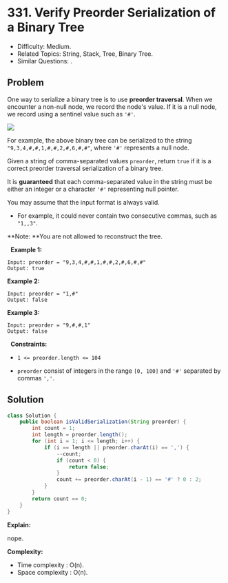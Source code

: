 # 331. Verify Preorder Serialization of a Binary Tree

- Difficulty: Medium.
- Related Topics: String, Stack, Tree, Binary Tree.
- Similar Questions: .

## Problem

One way to serialize a binary tree is to use **preorder traversal**. When we encounter a non-null node, we record the node's value. If it is a null node, we record using a sentinel value such as ```'#'```.

![](https://assets.leetcode.com/uploads/2021/03/12/pre-tree.jpg)

For example, the above binary tree can be serialized to the string ```"9,3,4,#,#,1,#,#,2,#,6,#,#"```, where ```'#'``` represents a null node.

Given a string of comma-separated values ```preorder```, return ```true``` if it is a correct preorder traversal serialization of a binary tree.

It is **guaranteed** that each comma-separated value in the string must be either an integer or a character ```'#'``` representing null pointer.

You may assume that the input format is always valid.


	
- For example, it could never contain two consecutive commas, such as ```"1,,3"```.


**Note: **You are not allowed to reconstruct the tree.

 
**Example 1:**
```
Input: preorder = "9,3,4,#,#,1,#,#,2,#,6,#,#"
Output: true
```

**Example 2:**
```
Input: preorder = "1,#"
Output: false
```

**Example 3:**
```
Input: preorder = "9,#,#,1"
Output: false
```
 
**Constraints:**


	
- ```1 <= preorder.length <= 104```
	
- ```preorder``` consist of integers in the range ```[0, 100]``` and ```'#'``` separated by commas ```','```.



## Solution

```java
class Solution {
    public boolean isValidSerialization(String preorder) {
        int count = 1;
        int length = preorder.length();
        for (int i = 1; i <= length; i++) {
            if (i == length || preorder.charAt(i) == ',') {
                --count;
                if (count < 0) {
                    return false;
                }
                count += preorder.charAt(i - 1) == '#' ? 0 : 2;
            }
        }
        return count == 0;
    }
}
```

**Explain:**

nope.

**Complexity:**

* Time complexity : O(n).
* Space complexity : O(n).
